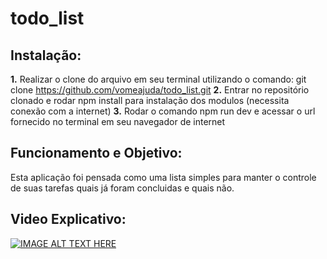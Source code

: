 # todo_list

## Instalação:
**1.** Realizar o clone do arquivo em seu terminal utilizando o comando: git clone https://github.com/vomeajuda/todo_list.git
**2.** Entrar no repositório clonado e rodar npm install para instalação dos modulos (necessita conexão com a internet)
**3.** Rodar o comando npm run dev e acessar o url fornecido no terminal em seu navegador de internet

## Funcionamento e Objetivo:
Esta aplicação foi pensada como uma lista simples para manter o controle de suas tarefas quais já foram concluidas e quais não.

## Video Explicativo:
[![IMAGE ALT TEXT HERE](https://img.youtube.com/vi/CmIpBERhl5k/0.jpg)](https://www.youtube.com/watch?v=CmIpBERhl5k)
